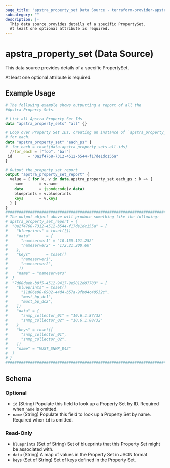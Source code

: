```yaml
---
page_title: "apstra_property_set Data Source - terraform-provider-apstra"
subcategory: ""
description: |-
  This data source provides details of a specific PropertySet.
  At least one optional attribute is required.
---
```


# apstra_property_set (Data Source)

This data source provides details of a specific PropertySet.

At least one optional attribute is required.

## Example Usage

```terraform
# The following example shows outputting a report of all the
#Apstra Property Sets.

# List all Apstra Property Set Ids
data "apstra_property_sets" "all" {}

# Loop over Property Set IDs, creating an instance of `apstra_property_set`
# for each.
data "apstra_property_set" "each_ps" {
#  for_each = toset(data.apstra_property_sets.all.ids)
  //for_each = ["foo", "bar"]
 id       = "0a2f4768-7312-4512-b544-f17de1dc155a"
}

# Output the property set report
output "apstra_property_set_report" {
  value = { for k, v in data.apstra_property_set.each_ps : k => {
    name       = v.name
    data       = jsondecode(v.data)
    blueprints = v.blueprints
    keys       = v.keys
  } }
}
############################################################################
# The output object above will produce something like the following:
# apstra_property_set_report = {
#  "0a2f4768-7312-4512-b544-f17de1dc155a" = {
#    "blueprints" = toset([])
#    "data"       = {
#      "nameserver1" = "10.155.191.252"
#      "nameserver2" = "172.21.200.60"
#    },
#    "keys"       = toset([
#      "nameserver1",
#      "nameserver2",
#     ])
#    "name" = "nameservers"
#  }
#  "7d68daeb-b8f5-4512-9417-9e5812d87783" = {
#    "blueprints" = toset([
#      "11d06e08-0982-44d4-b57a-9fb04c40532c",
#      "must_bp_dc1",
#      "must_bp_dc2",
#    ])
#    "data" = {
#      "snmp_collector_01" = "10.6.1.87/32"
#      "snmp_collector_02" = "10.6.1.88/32"
#    }
#    "keys" = toset([
#      "snmp_collector_01",
#      "snmp_collector_02",
#    ])
#    "name" = "MUST_SNMP_D42"
#  }
# }
############################################################################
```

<!-- schema generated by tfplugindocs -->
## Schema

### Optional

- `id` (String) Populate this field to look up a Property Set by ID. Required when `name` is omitted.
- `name` (String) Populate this field to look up a Property Set by name. Required when `id` is omitted.

### Read-Only

- `blueprints` (Set of String) Set of blueprints that this Property Set might be associated with.
- `data` (String) A map of values in the Property Set in JSON format
- `keys` (Set of String) Set of keys defined in the Property Set.
